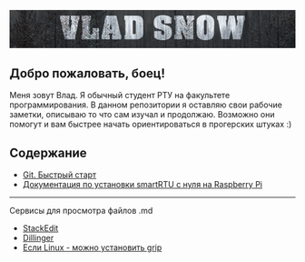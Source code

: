 ![VLAD SNOW](https://raw.githubusercontent.com/VladSnow/notes/master/img/git_banner.png)
## Добро пожаловать, боец!  

Меня зовут Влад. Я обычный студент РТУ на факультете программирования. В данном репозитории я оставляю свои рабочие заметки, описываю то что сам изучал и продолжаю. Возможно они помогут и вам быстрее начать ориентироваться в прогерских штуках :)

## Содержание  
* [Git. Быстрый старт](https://github.com/VladSnow/notes/blob/master/git_start.md)  
* [Документация по установки smartRTU с нуля на Raspberry Pi](https://github.com/VladSnow/notes/blob/master/guide_smartRTU.md)  
---
Сервисы для просмотра файлов .md  
* [StackEdit](https://stackedit.io/)  
* [Dillinger](https://dillinger.io/)  
* [Если Linux - можно установить grip](https://github.com/joeyespo/grip)